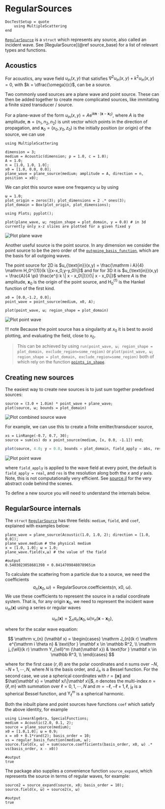# RegularSources

```@meta
DocTestSetup = quote
    using MultipleScattering
end
```
[`RegularSource`](@ref) is a `struct` which represents any source, also called an incident wave. See [RegularSource](@ref source_base) for a list of relevant types and functions.

## Acoustics

For acoustics, any wave field $u_{\text{in}}(x,y)$ that satisfies $\nabla^2 u_{\text{in}}(x,y) + k^2 u_{\text{in}}(x,y) = 0$, with $k = \dfrac{\omega}{c}$, can be a source.

Two commonly used sources are a plane wave and point source. These can then be added together to create more complicated sources, like immitating a finite sized transducer / source.

For a plane-wave of the form $u_{\text{in}}(x,y) = A \mathrm e^{\mathrm i k \mathbf n \cdot (\mathbf x - \mathbf x_0)}$, where $A$ is the amplitude, $\mathbf n = (n_1,n_2,n_2)$ is unit vector which points in the direction of propagation, and $\mathbf x_0 = (x_0,y_0,z_0)$ is the initially position (or origin) of the source, we can use
```jldoctest intro
using MultipleScattering

dimension = 3;
medium = Acoustic(dimension; ρ = 1.0, c = 1.0);
A = 1.0;
n = [1.0, 1.0, 1.0];
x0 = [1.0, 0.0, 0.0];
plane_wave = plane_source(medium; amplitude = A, direction = n, position = x0);
```

We can plot this source wave one frequency ω by using
```jldoctest intro
ω = 1.0;
plot_origin = zeros(3); plot_dimensions = 2 .* ones(3);
plot_domain = Box(plot_origin, plot_dimensions);

using Plots; pyplot();

plot(plane_wave, ω; region_shape = plot_domain, y = 0.0) # in 3d currently only x-z slices are plotted for a given fixed y
```
![Plot plane wave](../assets/plane-wave.png)

Another useful source is the point source. In any dimension we consider the point source to be the zero order of the [`outgoing_basis_function`](@ref), which are the basis for all outgoing waves.

The point source for 2D is $u_{\text{in}}(x,y) = \frac{\mathrm i A}{4} \mathrm H_0^{(1)}(k \|(x-x_0,y-y_0)\|)$ and for
for 3D it is $u_{\text{in}}(x,y) = \frac{A}{4 \pi} \frac{e^{i k  \| x -  x_0\|)}}{\| x -  x_0\|}$ where $A$ is the amplitude,  $\mathbf x_0$ is the origin of the point source, and $\mathrm H_0^{(1)}$ is the Hankel function of the first kind.

```jldoctest intro
x0 = [0.0,-1.2, 0.0];
point_wave = point_source(medium, x0, A);
```
```jldoctest intro
plot(point_wave, ω; region_shape = plot_domain)
```
![Plot point wave](../assets/point-wave.png)

!!! note
    Because the point source has a singularity at $x_0$ it is best to avoid plotting, and evaluating the field, close to $x_0$.
    
> This can be achieved by using `run(point_wave, ω; region_shape = plot_domain, exclude_region=some_region)` or `plot(point_wave, ω; region_shape = plot_domain, exclude_region=some_region)` both of which rely on the function [`points_in_shape`](@ref).

## Creating new sources

The easiest way to create new sources is to just sum together predefined sources:

```jldoctest intro
source = (3.0 + 1.0im) * point_wave + plane_wave;
plot(source, ω; bounds = plot_domain)
```
![Plot combined source wave](../assets/combined-source.png)

For example, we can use this to create a finite emitter/transducer source,
```jldoctest intro
xs = LinRange(-0.7, 0.7, 30);
source = sum(xs) do x point_source(medium, [x, 0.0, -1.1]) end;
```
```julia
plot(source, 4.0; y = 0.0, bounds = plot_domain, field_apply = abs, res = 40)
```
![Plot point wave](../assets/transducer-source.png)

where `field_apply` is applied to the wave field at every point, the default is `field_apply = real`, and `res` is the resolution along both the $x$ and $y$ axis. Note, this is not computationally very efficient. See [source.jl](../../../src/source.jl) for the very abstract code behind the scenes.

To define a new source you will need to understand the internals below.

## RegularSource internals

The `struct` [`RegularSource`](@ref) has three fields: `medium`, `field`, and `coef`, explained with examples below:
```jldoctest intro
plane_wave = plane_source(Acoustic(1.0, 1.0, 2); direction = [1.0, 0.0]);
plane_wave.medium # the physical medium
x = [1.0, 1.0]; ω = 1.0;
plane_wave.field(x,ω) # the value of the field

#output
0.5403023058681398 + 0.8414709848078965im
```

To calculate the scattering from a particle due to a source, we need the coefficients $$a_n(\mathbf x_0, \omega) = \text{RegularSource.coefficients(n, x0, ω)}.$$ We use these coefficients to represent the source in a radial coordinate system. That is, for any origin $\mathbf x_0$, we need to represent the incident wave $u_{\text{in}}(\mathbf x)$ using a series or regular waves

$$u_{\text{in}}(\mathbf x) = \sum_n a_n (\mathbf x_0, \omega) \mathrm v_n (\mathbf x - \mathbf x_0),$$

where for the scalar wave equation:

$$ \mathrm v_{n} (\mathbf x) = \begin{cases}
   \mathrm J_{n}(k r) \mathrm e^{\mathrm i \theta n} & \text{for } \mathbf x \in \mathbb R^2, \\
   \mathrm j_{\ell}(k r) \mathrm Y_{\ell}^m (\hat{\mathbf x}) & \text{for } \mathbf x \in \mathbb R^3, \\
\end{cases} $$

where for the first case $(r,\theta)$ are the polar coordinates and $n$ sums over $-N,-N+1, \cdots, N$, where $N$ is the basis order, and $\mathrm J_n$ is a Bessel function.
For the second case, we use a spherical coordinates with $r = \| \mathbf x\|$ and $\hat{\mathbf x} = \mathbf x/\|\mathbf x\|$, $n$ denotes the multi-index $n=\{\ell,m\}$ with summation over $\ell = 0, 1, \cdots,N$ and $m=-\ell,-\ell+1,\ell$, $\mathrm j_\ell$ is a spherical Bessel function, and $\mathrm Y_\ell^m$ is a spherical harmonic.

Both the inbuilt plane and point sources have functions `coef` which satisfy the above identity, for example
```jldoctest intro
using LinearAlgebra, SpecialFunctions;
medium = Acoustic(2.0, 0.1, 2);
source = plane_source(medium);
x0 = [1.0,1.0]; ω = 0.9;
x = x0 + 0.1*rand(2); basis_order = 10;
vs = regular_basis_function(medium, ω);
source.field(x, ω) ≈ sum(source.coefficients(basis_order, x0, ω) .* vs(basis_order, x - x0))

#output
true
```

The package also supplies a convenience function `source_expand`, which represents the source in terms of regular waves, for example:  
```jldoctest intro
source2 = source_expand(source, x0; basis_order = 10);
source.field(x, ω) ≈ source2(x, ω)

#output
true
```
